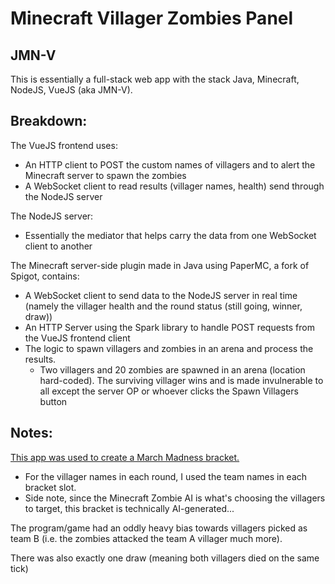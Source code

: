 # Minecraft Villager Zombies Panel

## JMN-V
This is essentially a full-stack web app with the stack Java, Minecraft, NodeJS, VueJS (aka JMN-V).

## Breakdown:
The VueJS frontend uses:
- An HTTP client to POST the custom names of villagers and to alert the Minecraft server to spawn the zombies
- A WebSocket client to read results (villager names, health) send through the NodeJS server

The NodeJS server:
- Essentially the mediator that helps carry the data from one WebSocket client to another

The Minecraft server-side plugin made in Java using PaperMC, a fork of Spigot, contains:
- A WebSocket client to send data to the NodeJS server in real time (namely the villager health and the round status (still going, winner, draw))
- An HTTP Server using the Spark library to handle POST requests from the VueJS frontend client
- The logic to spawn villagers and zombies in an arena and process the results.
  - Two villagers and 20 zombies are spawned in an arena (location hard-coded).  The surviving villager wins and is made invulnerable to all except the server OP or whoever clicks the Spawn Villagers button

## Notes:
[This app was used to create a March Madness bracket.](ZombiesMarchMadnessBracket.pdf)
- For the villager names in each round, I used the team names in each bracket slot.
- Side note, since the Minecraft Zombie AI is what's choosing the villagers to target, this bracket is technically AI-generated...

The program/game had an oddly heavy bias towards villagers picked as team B (i.e. the zombies attacked the team A villager much more).

There was also exactly one draw (meaning both villagers died on the same tick)
